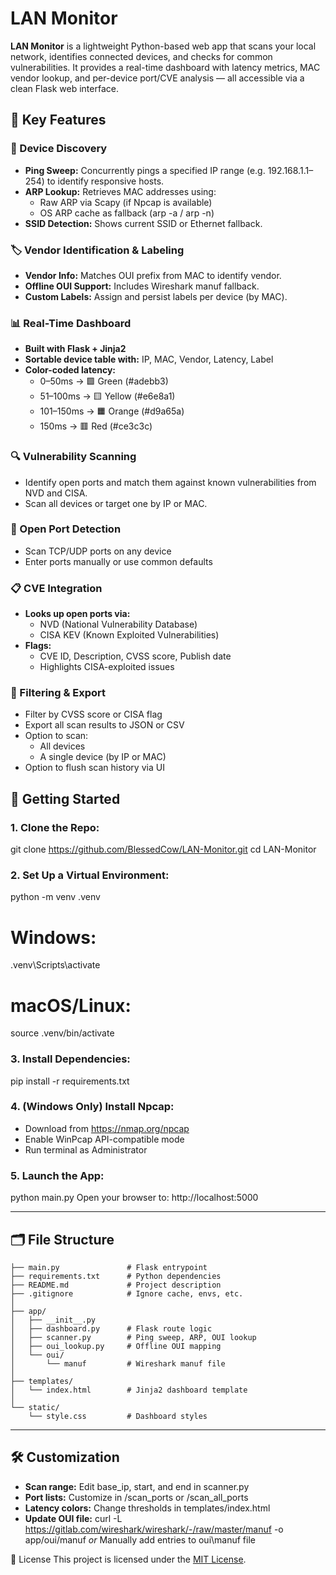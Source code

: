 # LAN Monitor

**LAN Monitor** is a lightweight Python-based web app that scans your local network, identifies connected devices, and checks for common vulnerabilities. It provides a real-time dashboard with latency metrics, MAC vendor lookup, and per-device port/CVE analysis — all accessible via a clean Flask web interface.

## 🔑 Key Features

### 📡 Device Discovery
- **Ping Sweep:** Concurrently pings a specified IP range (e.g. 192.168.1.1–254) to identify responsive hosts.
- **ARP Lookup:** Retrieves MAC addresses using:
  - Raw ARP via Scapy (if Npcap is available)
  - OS ARP cache as fallback (arp -a / arp -n)
- **SSID Detection:** Shows current SSID or Ethernet fallback.
  
### 🏷 Vendor Identification & Labeling
- **Vendor Info:** Matches OUI prefix from MAC to identify vendor.
- **Offline OUI Support:** Includes Wireshark manuf fallback.
- **Custom Labels:** Assign and persist labels per device (by MAC).
  
### 📊 Real-Time Dashboard
- **Built with Flask + Jinja2**
- **Sortable device table with:** IP, MAC, Vendor, Latency, Label
- **Color-coded latency:**
  - 0–50ms → 🟩 Green (#adebb3)
  - 51–100ms → 🟨 Yellow (#e6e8a1)
  - 101–150ms → 🟧 Orange (#d9a65a)
  - 150ms → 🟥 Red (#ce3c3c)
  
### 🔍 Vulnerability Scanning
- Identify open ports and match them against known vulnerabilities from NVD and CISA.
- Scan all devices or target one by IP or MAC.

### 🎯 Open Port Detection
- Scan TCP/UDP ports on any device
- Enter ports manually or use common defaults
  
### 📋 CVE Integration
- **Looks up open ports via:**
  - NVD (National Vulnerability Database)
  - CISA KEV (Known Exploited Vulnerabilities)
- **Flags:**
  - CVE ID, Description, CVSS score, Publish date
  - Highlights CISA-exploited issues
  
### 📌 Filtering & Export
- Filter by CVSS score or CISA flag
- Export all scan results to JSON or CSV
- Option to scan:
  - All devices
  - A single device (by IP or MAC)
- Option to flush scan history via UI

## 🚀 Getting Started

### 1. Clone the Repo:

   git clone https://github.com/BlessedCow/LAN-Monitor.git
   cd LAN-Monitor

### 2. Set Up a Virtual Environment:
   python -m venv .venv
   # Windows:
   .venv\Scripts\activate
   # macOS/Linux:
   source .venv/bin/activate

### 3. Install Dependencies:
   pip install -r requirements.txt

### 4. (Windows Only) Install Npcap:
   - Download from https://nmap.org/npcap
   - Enable WinPcap API-compatible mode
   - Run terminal as Administrator

### 5. Launch the App:
   python main.py
   Open your browser to: http://localhost:5000
   
---

## 🗂 File Structure

```LAN-Monitor/
├── main.py               # Flask entrypoint
├── requirements.txt      # Python dependencies
├── README.md             # Project description
├── .gitignore            # Ignore cache, envs, etc.
│
├── app/
│   ├── __init__.py
│   ├── dashboard.py      # Flask route logic
│   ├── scanner.py        # Ping sweep, ARP, OUI lookup
│   ├── oui_lookup.py     # Offline OUI mapping
│   └── oui/
│       └── manuf         # Wireshark manuf file
│
├── templates/
│   └── index.html        # Jinja2 dashboard template
│
└── static/
    └── style.css         # Dashboard styles
```


---

## 🛠 Customization
- **Scan range:** Edit base_ip, start, and end in scanner.py
- **Port lists:** Customize in /scan_ports or /scan_all_ports
- **Latency colors:** Change thresholds in templates/index.html
- **Update OUI file:**
  curl -L https://gitlab.com/wireshark/wireshark/-/raw/master/manuf -o app/oui/manuf
  *or*
  Manually add entries to oui\manuf file
  
📄 License
This project is licensed under the [MIT License](LICENSE).
